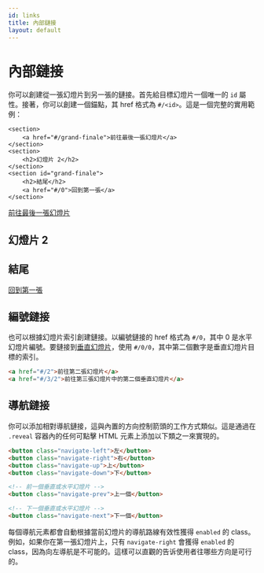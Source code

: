 ```yaml
---
id: links
title: 內部鏈接
layout: default
---
```


# 內部鏈接

你可以創建從一張幻燈片到另一張的鏈接。首先給目標幻燈片一個唯一的 `id` 屬性。接著，你可以創建一個錨點，其 href 格式為 `#/<id>`。這是一個完整的實用範例：

```html/1,8
<section>
	<a href="#/grand-finale">前往最後一張幻燈片</a>
</section>
<section>
	<h2>幻燈片 2</h2>
</section>
<section id="grand-finale">
	<h2>結尾</h2>
	<a href="#/0">回到第一張</a>
</section>
```

<div class="reveal reveal-example" data-config='{"respondToHashChanges": true}'>
  <div class="slides">
    <section>
		<a href="#/grand-finale">前往最後一張幻燈片</a>
	</section>
	<section>
		<h2>幻燈片 2</h2>
	</section>
	<section id="grand-finale">
		<h2>結尾</h2>
		<a href="#/0">回到第一張</a>
	</section>
  </div>
</div>

## 編號鏈接

也可以根據幻燈片索引創建鏈接。以編號鏈接的 href 格式為 `#/0`，其中 0 是水平幻燈片編號。要鏈接到[垂直幻燈片](/zh-hant/vertical-slides/)，使用 `#/0/0`，其中第二個數字是垂直幻燈片目標的索引。

```html
<a href="#/2">前往第二張幻燈片</a>
<a href="#/3/2">前往第三張幻燈片中的第二個垂直幻燈片</a>
```

## 導航鏈接

你可以添加相對導航鏈接，這與內置的方向控制箭頭的工作方式類似。這是通過在 `.reveal` 容器內的任何可點擊 HTML 元素上添加以下類之一來實現的。

```html
<button class="navigate-left">左</button>
<button class="navigate-right">右</button>
<button class="navigate-up">上</button>
<button class="navigate-down">下</button>

<!-- 前一個垂直或水平幻燈片 -->
<button class="navigate-prev">上一個</button>

<!-- 下一個垂直或水平幻燈片 -->
<button class="navigate-next">下一個</button>
```

每個導航元素都會自動根據當前幻燈片的導航路線有效性獲得 `enabled` 的 class。例如，如果你在第一張幻燈片上，只有 `navigate-right` 會獲得 `enabled` 的 class，因為向左導航是不可能的。這樣可以直觀的告诉使用者往哪些方向是可行的。
